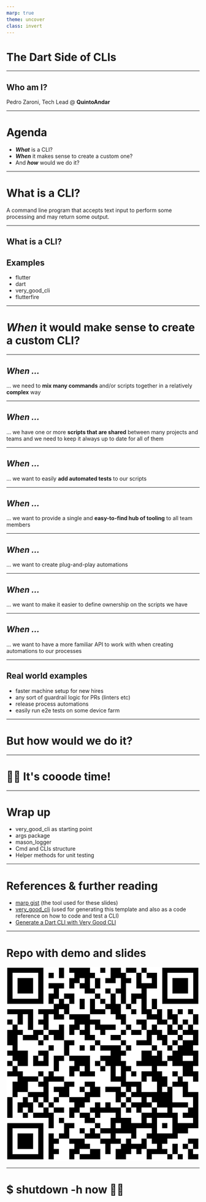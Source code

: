 ```yaml
---
marp: true
theme: uncover
class: invert
---
```


# The **Dart** Side of CLIs

---

## **Who am I?**

Pedro Zaroni,
Tech Lead @ **QuintoAndar**

---

# **Agenda**

- ***What*** is a CLI?
- ***When*** it makes sense to create a custom one?
- And ***how*** would we do it?

---

# What is a **CLI**?

A command line program that accepts text input to perform some processing and may return some output.

---

## What is a **CLI**?

## Examples

- flutter
- dart
- very_good_cli
- flutterfire

---

# ***When*** it would make sense to create a custom CLI?

---

## ***When ...***

... we need to **mix many commands** and/or scripts together in a relatively **complex** way

---

## ***When ...***

... we have one or more **scripts that are shared** between many projects and teams and we need to keep it always up to date for all of them

---

## ***When ...***

... we want to easily **add automated tests** to our scripts

---
## ***When ...***

... we want to provide a single and **easy-to-find hub of tooling** to all team members

---
## ***When ...***

... we want to create plug-and-play automations

---
## ***When ...***

... we want to make it easier to define ownership on the scripts we have

---
## ***When ...***

... we want to have a more familiar API to work with when creating automations to our processes

---

## **Real world examples**

- faster machine setup for new hires
- any sort of guardrail logic for PRs (linters etc)
- release process automations
- easily run e2e tests on some device farm

---

# But **how** would we do it?

---

# 👩‍💻 It's **cooode** time!

---

# Wrap up

- very_good_cli as starting point
- args package
- mason_logger
- Cmd and CLIs structure
- Helper methods for unit testing

---

# References & further reading

- [marp gist][1] (the tool used for these slides)
- [very_good_cli][2] (used for generating this template and also as a code reference on how to code and test a CLI)
- [Generate a Dart CLI with Very Good CLI][3]

---

# Repo with demo and slides


![width:400px height:400px](assets/repo_qr_code.png)

---

# $ shutdown -h now 👋🤖

[1]: https://gist.github.com/yhatt/a7d33a306a87ff634df7bb96aab058b5
[2]: https://github.com/VeryGoodOpenSource/very_good_cli
[3]: https://verygood.ventures/blog/generate-command-line-application-cli
